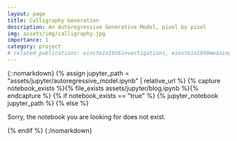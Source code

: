 ```yaml
---
layout: page
title: Calligraphy Generation
description: An Autoregressive Generative Model, pixel by pixel
img: assets/img/calligraphy.jpg
importance: 1
category: project
# related_publications: einstein1956investigations, einstein1950meaning
---
```


{::nomarkdown}
{% assign jupyter_path = "assets/jupyter/autoregressive_model.ipynb" | relative_url %}
{% capture notebook_exists %}{% file_exists assets/jupyter/blog.ipynb %}{% endcapture %}
{% if notebook_exists == "true" %}
    {% jupyter_notebook jupyter_path %}
{% else %}
    <p>Sorry, the notebook you are looking for does not exist.</p>
{% endif %}
{:/nomarkdown}
